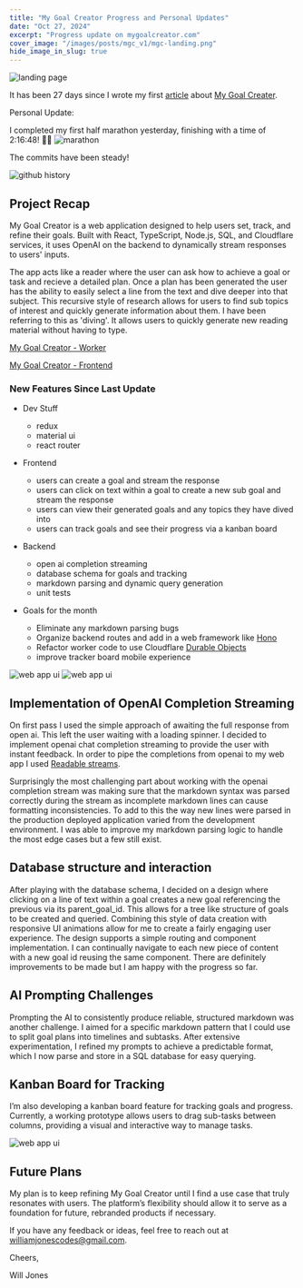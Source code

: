 ```yaml
---
title: "My Goal Creator Progress and Personal Updates"
date: "Oct 27, 2024"
excerpt: "Progress update on mygoalcreator.com"
cover_image: "/images/posts/mgc_v1/mgc-landing.png"
hide_image_in_slug: true
---
```


<img src="/images/posts/mgc_v1/mgc-ui-2.png" alt="landing page" title="my goal creator"  />

It has been 27 days since I wrote my first [article](https://www.williamjonescodes.com/blog/building-with-cloudflare) about [My Goal Creater](https://mygoalcreator.com).

Personal Update:

I completed my first half marathon yesterday, finishing with a time of 2:16:48! 🏃‍♂️
<img src="/images/posts/mgc_v1/marathon.jpg" alt="marathon" title="marathon"  />

The commits have been steady!

<img src="/images/posts/mgc_v1/contributions.png" alt="github history" title="commit history"  />

## Project Recap

My Goal Creator is a web application designed to help users set, track, and refine their goals. Built with React, TypeScript, Node.js, SQL, and Cloudflare services, it uses OpenAI on the backend to dynamically stream responses to users' inputs.

The app acts like a reader where the user can ask how to achieve a goal or task and recieve a detailed plan. Once a plan has been generated the user has the ability to easily select a line from the text and dive deeper into that subject. This recursive style of research allows for users to find sub topics of interest and quickly generate information about them. I have been referring to this as 'diving'. It allows users to quickly generate new reading material without having to type.

[My Goal Creator - Worker](https://github.com/CodeJonesW/MyGoalCreator-worker)

[My Goal Creator - Frontend](https://github.com/CodeJonesW/MyGoalCreator)

### New Features Since Last Update

- Dev Stuff

  - redux
  - material ui
  - react router

- Frontend
  - users can create a goal and stream the response
  - users can click on text within a goal to create a new sub goal and stream the response
  - users can view their generated goals and any topics they have dived into
  - users can track goals and see their progress via a kanban board
- Backend

  - open ai completion streaming
  - database schema for goals and tracking
  - markdown parsing and dynamic query generation
  - unit tests

- Goals for the month
  - Eliminate any markdown parsing bugs
  - Organize backend routes and add in a web framework like [Hono](https://hono.dev/docs/)
  - Refactor worker code to use Cloudflare [Durable Objects](https://developers.cloudflare.com/durable-objects/)
  - improve tracker board mobile experience

<img src="/images/posts/mgc_v1/mgc-ui-1.png" alt="web app ui" title="enter goal"  />

<img src="/images/posts/mgc_v1/mgc-ui-4.png" alt="web app ui" title="plan"  />

## Implementation of OpenAI Completion Streaming

On first pass I used the simple approach of awaiting the full response from open ai. This left the user waiting with a loading spinner. I decided to implement openai chat completion streaming to provide the user with instant feedback. In order to pipe the completions from openai to my web app I used [Readable streams](https://nodejs.org/api/stream.html#readable-streams).

Surprisingly the most challenging part about working with the openai completion stream was making sure that the markdown syntax was parsed correctly during the stream as incomplete markdown lines can cause formatting inconsistencies. To add to this the way new lines were parsed in the production deployed application varied from the development environment. I was able to improve my markdown parsing logic to handle the most edge cases but a few still exist.

## Database structure and interaction

After playing with the database schema, I decided on a design where clicking on a line of text within a goal creates a new goal referencing the previous via its parent_goal_id. This allows for a tree like structure of goals to be created and queried. Combining this style of data creation with responsive UI animations allow for me to create a fairly engaging user experience. The design supports a simple routing and component implementation. I can continually navigate to each new piece of content with a new goal id reusing the same component. There are definitely improvements to be made but I am happy with the progress so far.

## AI Prompting Challenges

Prompting the AI to consistently produce reliable, structured markdown was another challenge. I aimed for a specific markdown pattern that I could use to split goal plans into timelines and subtasks. After extensive experimentation, I refined my prompts to achieve a predictable format, which I now parse and store in a SQL database for easy querying.

## Kanban Board for Tracking

I’m also developing a kanban board feature for tracking goals and progress. Currently, a working prototype allows users to drag sub-tasks between columns, providing a visual and interactive way to manage tasks.

<img src="/images/posts/mgc_v1/mgc-ui-3.png" alt="web app ui" title="goal tracker"  />

## Future Plans

My plan is to keep refining My Goal Creator until I find a use case that truly resonates with users. The platform’s flexibility should allow it to serve as a foundation for future, rebranded products if necessary.

If you have any feedback or ideas, feel free to reach out at williamjonescodes@gmail.com.

Cheers,

Will Jones
